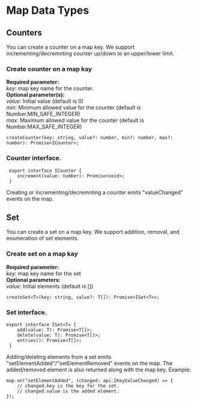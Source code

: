 # Map Data Types

## Counters
You can create a counter on a map key. We support incrementing/decremnting counter up/down to an upper/lower limit.
### Create counter on a map kay
**Required parameter:**<br/>
*key*: map key name for the counter.<br/>
**Optional parameter(s):**<br/>
*value*: Initial value (default is 0)<br/>
*min*: Minimum allowed value for the counter (default is Number.MIN_SAFE_INTEGER)<br/>
*max*: Maximum allowed value for the counter (default is Number.MAX_SAFE_INTEGER)
```
createCounter(key: string, value?: number, min?: number, max?: number): Promise<ICounter>;
```
### Counter interface.
```
 export interface ICounter {
    increment(value: number): Promise<void>;
 }
```
Creating or incrementing/decremnting a counter emits "valueChanged" events on the map.

## Set
You can create a set on a map key. We support addition, removal, and enumeration of set elements.
### Create set on a map kay
**Required parameter:**<br/>
*key*: map key name for the set<br/>
**Optional parameters:**<br/>
*value*: Initial elements (default is [])<br/>
```
createSet<T>(key: string, value?: T[]): Promise<ISet<T>>;
```
### Set interface.
```
export interface ISet<T> {
    add(value: T): Promise<T[]>;
    delete(value: T): Promise<T[]>;
    entries(): Promise<T[]>;
 }
```
Adding/deleting elements from a set emits "setElementAdded"/"setElementRemoved" events on the map. The added/removed element is also returned along with the map key. Example:
```
map.on("setElementAdded", (changed: api.IKeyValueChanged) => {
    // changed.key is the key for the set.
    // changed.value is the added element.
});
```